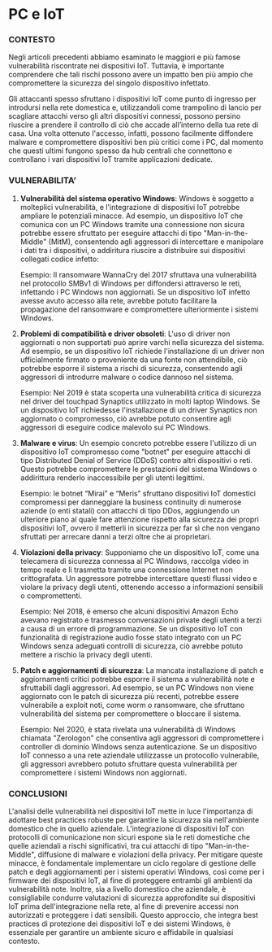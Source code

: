 # PC e IoT

### CONTESTO

Negli articoli precedenti abbiamo esaminato le maggiori e più famose vulnerabilità riscontrate nei dispositivi IoT. Tuttavia, è importante comprendere che tali rischi possono avere un impatto ben più ampio che compromettere la sicurezza del singolo dispositivo infettato.

Gli attaccanti spesso sfruttano i dispositivi IoT come punto di ingresso per introdursi nella rete domestica e, utilizzandoli come trampolino di lancio per scagliare attacchi verso gli altri dispositivi connessi, possono persino riuscire a prendere il controllo di ciò che accade all’interno della tua rete di casa. Una volta ottenuto l'accesso, infatti, possono facilmente diffondere malware e compromettere dispositivi ben più critici come i PC, dal momento che questi ultimi fungono spesso da hub centrali che connettono e controllano i vari dispositivi IoT tramite applicazioni dedicate.

### VULNERABILITA’

1. **Vulnerabilità del sistema operativo Windows**: Windows è soggetto a molteplici vulnerabilità, e l'integrazione di dispositivi IoT potrebbe ampliare le potenziali minacce. Ad esempio, un dispositivo IoT che comunica con un PC Windows tramite una connessione non sicura potrebbe essere sfruttato per eseguire attacchi di tipo "Man-in-the-Middle" (MitM), consentendo agli aggressori di intercettare e manipolare i dati tra i dispositivi, o addiritura riuscire a distribuire sui dispositivi collegati codice infetto:
    
    Esempio: Il ransomware WannaCry del 2017 sfruttava una vulnerabilità nel protocollo SMBv1 di Windows per diffondersi attraverso le reti, infettando i PC Windows non aggiornati. Se un dispositivo IoT infetto avesse avuto accesso alla rete, avrebbe potuto facilitare la propagazione del ransomware e compromettere ulteriormente i sistemi Windows.
    
2. **Problemi di compatibilità e driver obsoleti**: L'uso di driver non aggiornati o non supportati può aprire varchi nella sicurezza del sistema. Ad esempio, se un dispositivo IoT richiede l'installazione di un driver non ufficialmente firmato o proveniente da una fonte non attendibile, ciò potrebbe esporre il sistema a rischi di sicurezza, consentendo agli aggressori di introdurre malware o codice dannoso nel sistema.
    
    Esempio: Nel 2019 è stata scoperta una vulnerabilità critica di sicurezza nel driver del touchpad Synaptics utilizzato in molti laptop Windows. Se un dispositivo IoT richiedesse l'installazione di un driver Synaptics non aggiornato o compromesso, ciò avrebbe potuto consentire agli aggressori di eseguire codice malevolo sui PC Windows.
    
3. **Malware e virus**: Un esempio concreto potrebbe essere l'utilizzo di un dispositivo IoT compromesso come "botnet" per eseguire attacchi di tipo Distributed Denial of Service (DDoS) contro altri dispositivi o reti. Questo potrebbe compromettere le prestazioni del sistema Windows o addirittura renderlo inaccessibile per gli utenti legittimi.
    
    Esempio: le botnet “Mirai” e “Meris” sfruttano dispositivi IoT domestici compromessi per danneggiare la business continuity di numerose aziende (o enti statali) con attacchi di tipo DDos, aggiungendo un ulteriore piano al quale fare attenzione rispetto alla sicurezza dei propri dispositivi IoT, ovvero il metterli in sicurezza per far sì che non vengano sfruttati per arrecare danni a terzi oltre che ai proprietari.
    
4. **Violazioni della privacy**: Supponiamo che un dispositivo IoT, come una telecamera di sicurezza connessa al PC Windows, raccolga video in tempo reale e li trasmetta tramite una connessione Internet non crittografata. Un aggressore potrebbe intercettare questi flussi video e violare la privacy degli utenti, ottenendo accesso a informazioni sensibili o compromettenti.
    
    Esempio: Nel 2018, è emerso che alcuni dispositivi Amazon Echo avevano registrato e trasmesso conversazioni private degli utenti a terzi a causa di un errore di programmazione. Se un dispositivo IoT con funzionalità di registrazione audio fosse stato integrato con un PC Windows senza adeguati controlli di sicurezza, ciò avrebbe potuto mettere a rischio la privacy degli utenti.
    
5. **Patch e aggiornamenti di sicurezza**: La mancata installazione di patch e aggiornamenti critici potrebbe esporre il sistema a vulnerabilità note e sfruttabili dagli aggressori. Ad esempio, se un PC Windows non viene aggiornato con le patch di sicurezza più recenti, potrebbe essere vulnerabile a exploit noti, come worm o ransomware, che sfruttano vulnerabilità del sistema per compromettere o bloccare il sistema.
    
    Esempio: Nel 2020, è stata rivelata una vulnerabilità di Windows chiamata "Zerologon" che consentiva agli aggressori di compromettere i controller di dominio Windows senza autenticazione. Se un dispositivo IoT connesso a una rete aziendale utilizzasse un protocollo vulnerabile, gli aggressori avrebbero potuto sfruttare questa vulnerabilità per compromettere i sistemi Windows non aggiornati.
    

### CONCLUSIONI

L'analisi delle vulnerabilità nei dispositivi IoT mette in luce l'importanza di adottare best practices robuste per garantire la sicurezza sia nell'ambiente domestico che in quello aziendale. L'integrazione di dispositivi IoT con protocolli di comunicazione non sicuri espone sia le reti domestiche che quelle aziendali a rischi significativi, tra cui attacchi di tipo "Man-in-the-Middle", diffusione di malware e violazioni della privacy. Per mitigare queste minacce, è fondamentale implementare un ciclo regolare di gestione delle patch e degli aggiornamenti per i sistemi operativi Windows, così come per i firmware dei dispositivi IoT, al fine di proteggere entrambi gli ambienti da vulnerabilità note. Inoltre, sia a livello domestico che aziendale, è consigliabile condurre valutazioni di sicurezza approfondite sui dispositivi IoT prima dell'integrazione nella rete, al fine di prevenire accessi non autorizzati e proteggere i dati sensibili. Questo approccio, che integra best practices di protezione dei dispositivi IoT e dei sistemi Windows, è essenziale per garantire un ambiente sicuro e affidabile in qualsiasi contesto.